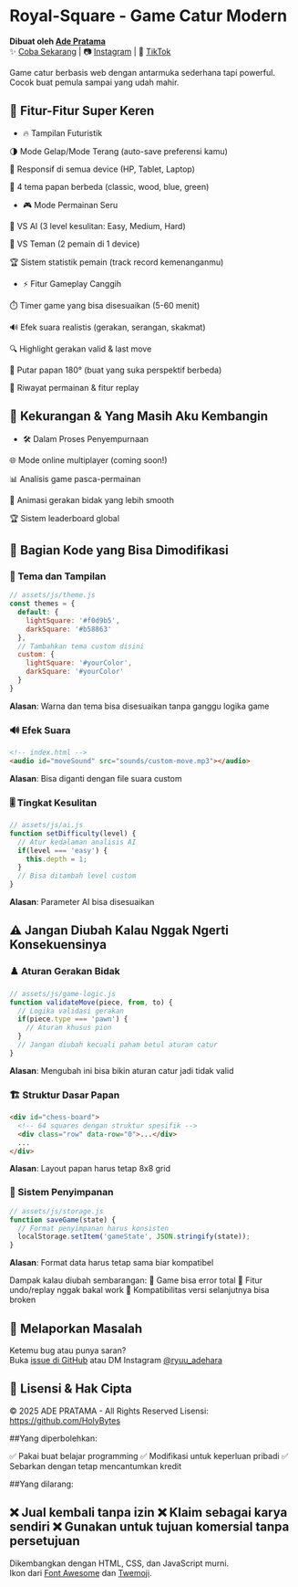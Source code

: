 # Royal-Square - Game Catur Modern

**Dibuat oleh [Ade Pratama](https://github.com/HolyBytes)**  
✨ [Coba Sekarang](https://holybytes.github.io/Royal-Square/) | 📷 [Instagram](https://instagram.com/ryuu_adehara) | 🎵 [TikTok](https://tiktok.com/@anindya_lover12)

Game catur berbasis web dengan antarmuka sederhana tapi powerful. Cocok buat pemula sampai yang udah mahir.

## 🌟 Fitur-Fitur Super Keren
- 🔥 Tampilan Futuristik

🌗 Mode Gelap/Mode Terang (auto-save preferensi kamu)

📱 Responsif di semua device (HP, Tablet, Laptop)

🎨 4 tema papan berbeda (classic, wood, blue, green)

- 🎮 Mode Permainan Seru

🤖 VS AI (3 level kesulitan: Easy, Medium, Hard)

👥 VS Teman (2 pemain di 1 device)

🏆 Sistem statistik pemain (track record kemenanganmu)

- ⚡ Fitur Gameplay Canggih

⏱️ Timer game yang bisa disesuaikan (5-60 menit)

🔊 Efek suara realistis (gerakan, serangan, skakmat)

🔍 Highlight gerakan valid & last move

🔄 Putar papan 180° (buat yang suka perspektif berbeda)

📜 Riwayat permainan & fitur replay


## 🚧 Kekurangan & Yang Masih Aku Kembangin
- 🛠️ Dalam Proses Penyempurnaan

🌐 Mode online multiplayer (coming soon!)

📊 Analisis game pasca-permainan

🎥 Animasi gerakan bidak yang lebih smooth

🏆 Sistem leaderboard global



## 🔧 Bagian Kode yang Bisa Dimodifikasi
### 🎨 Tema dan Tampilan
```javascript
// assets/js/theme.js
const themes = {
  default: {
    lightSquare: '#f0d9b5',
    darkSquare: '#b58863'
  },
  // Tambahkan tema custom disini
  custom: {
    lightSquare: '#yourColor',
    darkSquare: '#yourColor' 
  }
}
```
**Alasan**: Warna dan tema bisa disesuaikan tanpa ganggu logika game

### 🔊 Efek Suara
```html
<!-- index.html -->
<audio id="moveSound" src="sounds/custom-move.mp3"></audio>
```
**Alasan**: Bisa diganti dengan file suara custom

### 🎚️ Tingkat Kesulitan
```javascript
// assets/js/ai.js
function setDifficulty(level) {
  // Atur kedalaman analisis AI
  if(level === 'easy') {
    this.depth = 1;
  }
  // Bisa ditambah level custom
}
```
**Alasan**: Parameter AI bisa disesuaikan

## ⚠️ Jangan Diubah Kalau Nggak Ngerti Konsekuensinya

### ♟️ Aturan Gerakan Bidak
```javascript
// assets/js/game-logic.js
function validateMove(piece, from, to) {
  // Logika validasi gerakan
  if(piece.type === 'pawn') {
    // Aturan khusus pion
  }
  // Jangan diubah kecuali paham betul aturan catur
}
```
**Alasan**: Mengubah ini bisa bikin aturan catur jadi tidak valid

### 🏗️ Struktur Dasar Papan
```html
<div id="chess-board">
  <!-- 64 squares dengan struktur spesifik -->
  <div class="row" data-row="0">...</div>
  ...
</div>
```
**Alasan**: Layout papan harus tetap 8x8 grid

### 💾 Sistem Penyimpanan
```javascript
// assets/js/storage.js
function saveGame(state) {
  // Format penyimpanan harus konsisten
  localStorage.setItem('gameState', JSON.stringify(state));
}
```
**Alasan**: Format data harus tetap sama biar kompatibel

Dampak kalau diubah sembarangan:
🛑 Game bisa error total
🛑 Fitur undo/replay nggak bakal work
🛑 Kompatibilitas versi selanjutnya bisa broken

## 🐛 Melaporkan Masalah

Ketemu bug atau punya saran?  
Buka [issue di GitHub](https://github.com/HolyBytes/Royal-Square/issues) atau DM Instagram [@ryuu_adehara](https://instagram.com/ryuu_adehara)

## 📜 Lisensi & Hak Cipta

© 2025 ADE PRATAMA - All Rights Reserved
Lisensi: https://github.com/HolyBytes

##Yang diperbolehkan:

✅ Pakai buat belajar programming
✅ Modifikasi untuk keperluan pribadi
✅ Sebarkan dengan tetap mencantumkan kredit

##Yang dilarang:

❌ Jual kembali tanpa izin
❌ Klaim sebagai karya sendiri
❌ Gunakan untuk tujuan komersial tanpa persetujuan
---

Dikembangkan dengan HTML, CSS, dan JavaScript murni.  
Ikon dari [Font Awesome](https://fontawesome.com) dan [Twemoji](https://twemoji.twitter.com).
